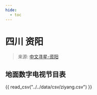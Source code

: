 ```yaml
---
hide:
  - toc
---
```


# 四川 资阳

> 来源: [中文寻星-资阳](http://dtmb.saoing.com/ziyang.htm)

## 地面数字电视节目表

{{ read_csv("../../data/csv/ziyang.csv") }}
